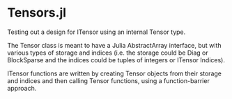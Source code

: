 # Tensors.jl
Testing out a design for ITensor using an internal Tensor type.

The Tensor class is meant to have a Julia AbstractArray interface, but with 
various types of storage and indices (i.e. the storage could be Diag or BlockSparse
and the indices could be tuples of integers or ITensor Indices).

ITensor functions are written by creating Tensor objects from their storage
and indices and then calling Tensor functions, using a function-barrier
approach.
